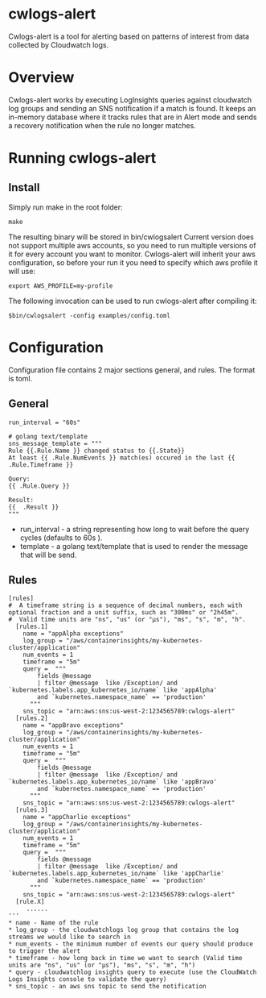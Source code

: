 # cwlogs-alert

Cwlogs-alert is a tool for alerting based on patterns of interest from data collected by Cloudwatch logs. 

# Overview

Cwlogs-alert works by executing LogInsights queries against cloudwatch log groups and sending an SNS notification if a match is found.
It keeps an in-memory database where it tracks rules that are in Alert mode and sends a recovery notification when the rule no longer matches.

# Running cwlogs-alert
## Install 
Simply run make in the root folder:
```
make
```
The resulting binary will be stored in bin/cwlogsalert
Current version does not support multiple aws accounts, so you need to run multiple versions of it for every account you want to monitor.
Cwlogs-alert will inherit your aws configuration, so before your run it you need to specify which aws profile it will use:

```
export AWS_PROFILE=my-profile
```

The following invocation can be used to run cwlogs-alert after compiling it:

```
$bin/cwlogsalert -config examples/config.toml
```

# Configuration
Configuration file contains 2 major sections general, and rules. The format is toml.
## General
```
run_interval = "60s" 

# golang text/template
sns_message_template = """
Rule {{.Rule.Name }} changed status to {{.State}}
At least {{ .Rule.NumEvents }} match(es) occured in the last {{ .Rule.Timeframe }}

Query: 
{{ .Rule.Query }}

Result: 
{{  .Result }}
"""
```
* run_interval - a string representing how long to wait before the query cycles (defaults to 60s ). 
* template - a golang text/template that is used to render the message that will be send.

## Rules
```
[rules]
#  A timeframe string is a sequence of decimal numbers, each with optional fraction and a unit suffix, such as "300ms" or "2h45m". 
#  Valid time units are "ns", "us" (or "µs"), "ms", "s", "m", "h".
  [rules.1]
    name = "appAlpha exceptions"
    log_group = "/aws/containerinsights/my-kubernetes-cluster/application"
    num_events = 1
    timeframe = "5m"
    query =  """
        fields @message
        | filter @message  like /Exception/ and `kubernetes.labels.app_kubernetes_io/name` like 'appAlpha' 
        and `kubernetes.namespace_name` == 'production'
      """
    sns_topic = "arn:aws:sns:us-west-2:1234565789:cwlogs-alert"
  [rules.2]
    name = "appBravo exceptions"
    log_group = "/aws/containerinsights/my-kubernetes-cluster/application"
    num_events = 1
    timeframe = "5m"
    query =  """
        fields @message
        | filter @message  like /Exception/ and `kubernetes.labels.app_kubernetes_io/name` like 'appBravo' 
        and `kubernetes.namespace_name` == 'production'
      """
    sns_topic = "arn:aws:sns:us-west-2:1234565789:cwlogs-alert"
  [rules.3]
    name = "appCharlie exceptions"
    log_group = "/aws/containerinsights/my-kubernetes-cluster/application"
    num_events = 1
    timeframe = "5m"
    query =  """
        fields @message
        | filter @message  like /Exception/ and `kubernetes.labels.app_kubernetes_io/name` like 'appCharlie' 
        and `kubernetes.namespace_name` == 'production'
      """
    sns_topic = "arn:aws:sns:us-west-2:1234565789:cwlogs-alert"
  [rule.X]
     ......
'''
* name - Name of the rule
* log_group - the cloudwatchlogs log group that contains the log streams we would like to search in
* num_events - the minimum number of events our query should produce to trigger the alert
* timeframe - how long back in time we want to search (Valid time units are "ns", "us" (or "µs"), "ms", "s", "m", "h")
* query - cloudwatchlog insights query to execute (use the CloudWatch Logs Insights console to validate the query)
* sns_topic - an aws sns topic to send the notification
